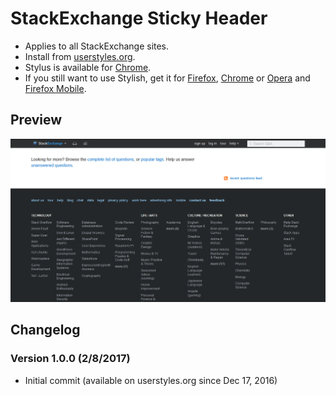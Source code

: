 # StackExchange Sticky Header

- Applies to all StackExchange sites.
- Install from [userstyles.org](https://userstyles.org/styles/136521).
- Stylus is available for [Chrome](https://chrome.google.com/webstore/detail/stylus/clngdbkpkpeebahjckkjfobafhncgmne).
- If you still want to use Stylish, get it for [Firefox](https://addons.mozilla.org/en-US/firefox/addon/2108/), [Chrome](https://chrome.google.com/extensions/detail/fjnbnpbmkenffdnngjfgmeleoegfcffe) or [Opera](https://addons.opera.com/en/extensions/details/stylish-for-opera/) and [Firefox Mobile](https://addons.mozilla.org/en-US/firefox/addon/2108/).

## Preview
![SE-sticky-header](SE-sticky-header.png)

## Changelog

### Version 1.0.0 (2/8/2017)

* Initial commit (available on userstyles.org since Dec 17, 2016)
